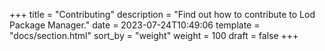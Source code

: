 +++
title = "Contributing"
description = "Find out how to contribute to Lod Package Manager."
date = 2023-07-24T10:49:06
template = "docs/section.html"
sort_by = "weight"
weight = 100
draft = false
+++
